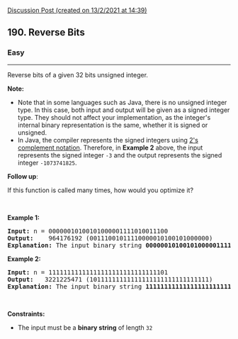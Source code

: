 [Discussion Post (created on 13/2/2021 at 14:39)](https://leetcode.com/problems/reverse-bits/discuss/?currentPage=1&orderBy=most_votes&query=)  
<h2>190. Reverse Bits</h2><h3>Easy</h3><hr><div><p>Reverse bits of a given 32 bits unsigned integer.</p>

<p><strong>Note:</strong></p>

<ul>
	<li>Note that in some languages such as Java, there is no unsigned integer type. In this case, both input and output will be given as a signed integer type. They should not affect your implementation, as the integer's internal binary representation is the same, whether it is signed or unsigned.</li>
	<li>In Java,&nbsp;the compiler represents the signed integers using <a href="https://en.wikipedia.org/wiki/Two%27s_complement" target="_blank">2's complement notation</a>. Therefore, in <strong>Example 2</strong>&nbsp;above, the input represents the signed integer <code>-3</code>&nbsp;and the output represents the signed integer <code>-1073741825</code>.</li>
</ul>

<p><b>Follow up</b>:</p>

<p>If this function is called many times, how would you optimize it?</p>

<p>&nbsp;</p>
<p><strong>Example 1:</strong></p>

<pre><strong>Input:</strong> n = 00000010100101000001111010011100
<strong>Output:</strong>    964176192 (00111001011110000010100101000000)
<strong>Explanation: </strong>The input binary string <strong>00000010100101000001111010011100</strong> represents the unsigned integer 43261596, so return 964176192 which its binary representation is <strong>00111001011110000010100101000000</strong>.
</pre>

<p><strong>Example 2:</strong></p>

<pre><strong>Input:</strong> n = 11111111111111111111111111111101
<strong>Output:</strong>   3221225471 (10111111111111111111111111111111)
<strong>Explanation: </strong>The input binary string <strong>11111111111111111111111111111101</strong> represents the unsigned integer 4294967293, so return 3221225471 which its binary representation is <strong>10111111111111111111111111111111</strong>.
</pre>

<p>&nbsp;</p>
<p><strong>Constraints:</strong></p>

<ul>
	<li>The input must be a <strong>binary string</strong> of length <code>32</code></li>
</ul>
</div>